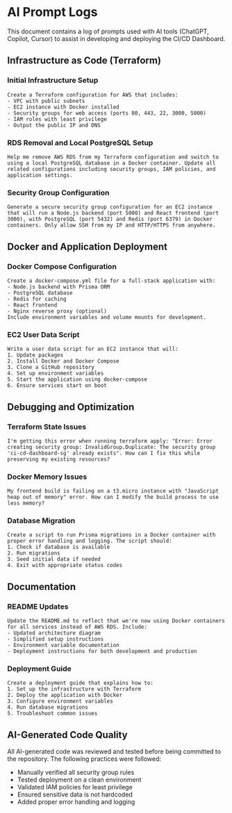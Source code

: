 # AI Prompt Logs

This document contains a log of prompts used with AI tools (ChatGPT, Copilot, Cursor) to assist in developing and deploying the CI/CD Dashboard.

## Infrastructure as Code (Terraform)

### Initial Infrastructure Setup
```
Create a Terraform configuration for AWS that includes:
- VPC with public subnets
- EC2 instance with Docker installed
- Security groups for web access (ports 80, 443, 22, 3000, 5000)
- IAM roles with least privilege
- Output the public IP and DNS
```

### RDS Removal and Local PostgreSQL Setup
```
Help me remove AWS RDS from my Terraform configuration and switch to using a local PostgreSQL database in a Docker container. Update all related configurations including security groups, IAM policies, and application settings.
```

### Security Group Configuration
```
Generate a secure security group configuration for an EC2 instance that will run a Node.js backend (port 5000) and React frontend (port 3000), with PostgreSQL (port 5432) and Redis (port 6379) in Docker containers. Only allow SSH from my IP and HTTP/HTTPS from anywhere.
```

## Docker and Application Deployment

### Docker Compose Configuration
```
Create a docker-compose.yml file for a full-stack application with:
- Node.js backend with Prisma ORM
- PostgreSQL database
- Redis for caching
- React frontend
- Nginx reverse proxy (optional)
Include environment variables and volume mounts for development.
```

### EC2 User Data Script
```
Write a user data script for an EC2 instance that will:
1. Update packages
2. Install Docker and Docker Compose
3. Clone a GitHub repository
4. Set up environment variables
5. Start the application using docker-compose
6. Ensure services start on boot
```

## Debugging and Optimization

### Terraform State Issues
```
I'm getting this error when running terraform apply: "Error: Error creating security group: InvalidGroup.Duplicate: The security group 'ci-cd-dashboard-sg' already exists". How can I fix this while preserving my existing resources?
```

### Docker Memory Issues
```
My frontend build is failing on a t3.micro instance with "JavaScript heap out of memory" error. How can I modify the build process to use less memory?
```

### Database Migration
```
Create a script to run Prisma migrations in a Docker container with proper error handling and logging. The script should:
1. Check if database is available
2. Run migrations
3. Seed initial data if needed
4. Exit with appropriate status codes
```

## Documentation

### README Updates
```
Update the README.md to reflect that we're now using Docker containers for all services instead of AWS RDS. Include:
- Updated architecture diagram
- Simplified setup instructions
- Environment variable documentation
- Deployment instructions for both development and production
```

### Deployment Guide
```
Create a deployment guide that explains how to:
1. Set up the infrastructure with Terraform
2. Deploy the application with Docker
3. Configure environment variables
4. Run database migrations
5. Troubleshoot common issues
```

## AI-Generated Code Quality

All AI-generated code was reviewed and tested before being committed to the repository. The following practices were followed:
- Manually verified all security group rules
- Tested deployment on a clean environment
- Validated IAM policies for least privilege
- Ensured sensitive data is not hardcoded
- Added proper error handling and logging
